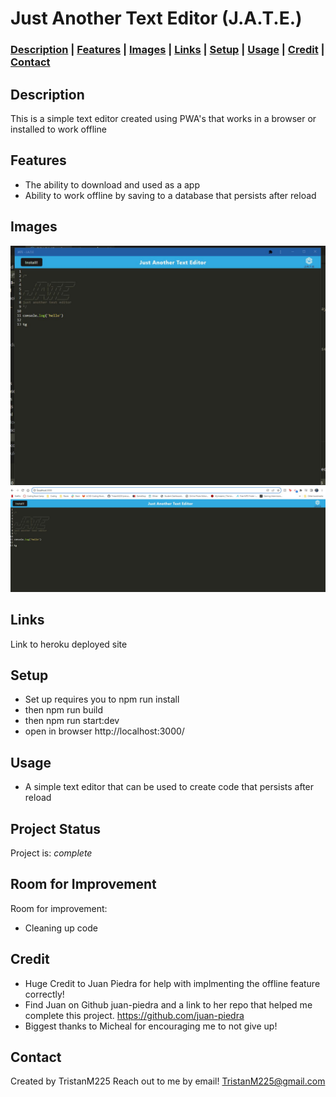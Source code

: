 # Just Another Text Editor (J.A.T.E.)


### [Description](#description) | [Features](#features) | [Images](#images) | [Links](#links) | [Setup](#setup) | [Usage](#usage) | [Credit](#credit) | [Contact](#contact)

## Description
This is a simple text editor created using PWA's that works in a browser or installed to work offline


## Features

- The ability to download and used as a app
- Ability to work offline by saving to a database that persists after reload 


## Images 
![Screenshot of project in app](Main/assets/JATE_app.JPG)
![Screenshot of project in browser](Main/assets/JATE_browser.JPG)


## Links
Link to heroku deployed site
 
## Setup
- Set up requires you to npm run install
- then npm run build
- then npm run start:dev
- open in browser http://localhost:3000/

## Usage
- A simple text editor that can be used to create code that persists after reload

## Project Status
Project is: _complete_

## Room for Improvement

Room for improvement:
- Cleaning up code

## Credit 
- Huge Credit to Juan Piedra for help with implmenting the offline feature correctly!
- Find Juan on Github juan-piedra and a link to her repo that helped me complete this project. https://github.com/juan-piedra
- Biggest thanks to Micheal for encouraging me to not give up!


## Contact
Created by TristanM225 Reach out to me by email! TristanM225@gmail.com

